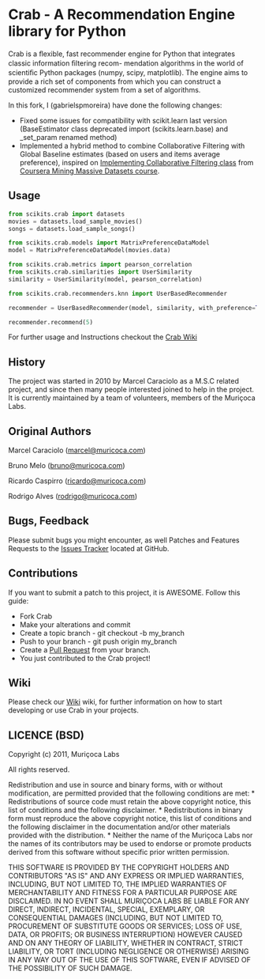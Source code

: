 # Crab - A Recommendation Engine library for Python

  Crab is a ﬂexible, fast recommender engine for Python that integrates classic information ﬁltering recom-
  mendation algorithms in the world of scientiﬁc Python packages (numpy, scipy, matplotlib). The engine aims
  to provide a rich set of components from which you can construct a customized recommender system from a
  set of algorithms.

  In this fork, I (gabrielspmoreira) have done the following changes:
  * Fixed some issues for compatibility with scikit.learn last version (BaseEstimator class deprecated import (scikits.learn.base) and _set_param renamed method)
  * Implemented a hybrid method to combine Collaborative Filtering with Global Baseline estimates (based on users and items average preference), inspired on [Implementing Collaborative Filtering class](https://class.coursera.org/mmds-001/lecture/95) from [Coursera Mining Massive Datasets course](https://www.coursera.org/course/mmds).

## Usage

```python
from scikits.crab import datasets
movies = datasets.load_sample_movies()
songs = datasets.load_sample_songs()

from scikits.crab.models import MatrixPreferenceDataModel
model = MatrixPreferenceDataModel(movies.data)

from scikits.crab.metrics import pearson_correlation
from scikits.crab.similarities import UserSimilarity
similarity = UserSimilarity(model, pearson_correlation)

from scikits.crab.recommenders.knn import UserBasedRecommender

recommender = UserBasedRecommender(model, similarity, with_preference=True)

recommender.recommend(5)
```

  For further usage and Instructions checkout the [Crab Wiki](https://github.com/muricoca/crab/wiki)

## History

  The project was started in 2010  by Marcel Caraciolo as a M.S.C related  project, and since then many people interested joined to help in the project.
  It is currently maintained by a team of volunteers, members of the Muriçoca Labs.

## Original Authors
  
  Marcel Caraciolo (marcel@muricoca.com)

  Bruno Melo (bruno@muricoca.com)

  Ricardo Caspirro (ricardo@muricoca.com)

  Rodrigo Alves (rodrigo@muricoca.com)

## Bugs, Feedback

  Please submit bugs you might encounter, as well Patches and Features Requests to the [Issues Tracker](https://github.com/muricoca/crab/issues) located at GitHub.

## Contributions

  If you want to submit a patch to this project, it is AWESOME. Follow this guide:

  * Fork Crab
  * Make your alterations and commit
  * Create a topic branch - git checkout -b my_branch
  * Push to your branch - git push origin my_branch
  * Create a [Pull Request](http://help.github.com/pull-requests/) from your branch.
  * You just contributed to the Crab project!

## Wiki

Please check our [Wiki](https://github.com/muricoca/crab/wiki "Crab Wiki") wiki, for further information on how to start developing or use Crab in your projects.

## LICENCE (BSD)

Copyright (c) 2011, Muriçoca Labs

All rights reserved.

Redistribution and use in source and binary forms, with or without
modification, are permitted provided that the following conditions are met:
    * Redistributions of source code must retain the above copyright
      notice, this list of conditions and the following disclaimer.
    * Redistributions in binary form must reproduce the above copyright
      notice, this list of conditions and the following disclaimer in the
      documentation and/or other materials provided with the distribution.
    * Neither the name of the Muriçoca Labs nor the
      names of its contributors may be used to endorse or promote products
      derived from this software without specific prior written permission.

THIS SOFTWARE IS PROVIDED BY THE COPYRIGHT HOLDERS AND CONTRIBUTORS "AS IS" AND
ANY EXPRESS OR IMPLIED WARRANTIES, INCLUDING, BUT NOT LIMITED TO, THE IMPLIED
WARRANTIES OF MERCHANTABILITY AND FITNESS FOR A PARTICULAR PURPOSE ARE
DISCLAIMED. IN NO EVENT SHALL MURIÇOCA LABS BE LIABLE FOR ANY
DIRECT, INDIRECT, INCIDENTAL, SPECIAL, EXEMPLARY, OR CONSEQUENTIAL DAMAGES
(INCLUDING, BUT NOT LIMITED TO, PROCUREMENT OF SUBSTITUTE GOODS OR SERVICES;
LOSS OF USE, DATA, OR PROFITS; OR BUSINESS INTERRUPTION) HOWEVER CAUSED AND
ON ANY THEORY OF LIABILITY, WHETHER IN CONTRACT, STRICT LIABILITY, OR TORT
(INCLUDING NEGLIGENCE OR OTHERWISE) ARISING IN ANY WAY OUT OF THE USE OF THIS
SOFTWARE, EVEN IF ADVISED OF THE POSSIBILITY OF SUCH DAMAGE.

